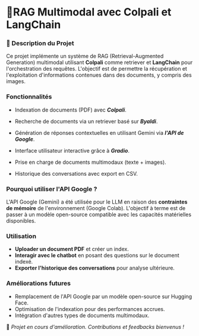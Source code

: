 # 📌RAG Multimodal avec Colpali et LangChain

### 📝 Description du Projet

Ce projet implémente un système de RAG (Retrieval-Augmented Generation) multimodal
utilisant **Colpali** comme retriever et **LangChain** pour l'orchestration des requêtes. 
L'objectif est de permettre la récupération et l'exploitation d'informations contenues dans des documents, y compris des images.

### Fonctionnalités

- Indexation de documents (PDF) avec ***Colpali***.

- Recherche de documents via un retriever basé sur ***Byaldi***.

- Génération de réponses contextuelles en utilisant Gemini via ***l'API de Google***.

- Interface utilisateur interactive grâce à ***Gradio***.

- Prise en charge de documents multimodaux (texte + images).

- Historique des conversations avec export en CSV.

### Pourquoi utiliser l'API Google ?

L'API Google (Gemini) a été utilisée pour le LLM en raison des **contraintes de mémoire** de
l'environnement (Google Colab). L'objectif à terme est de passer à un modèle open-source compatible avec les capacités matérielles disponibles.

### Utilisation

- **Uploader un document PDF** et créer un index.
- **Interagir avec le chatbot** en posant des questions sur le document indexé.
- **Exporter l'historique des conversations** pour analyse ultérieure.

### Améliorations futures

- Remplacement de l'API Google par un modèle open-source sur Hugging Face.
- Optimisation de l'indexation pour des performances accrues.
- Intégration d'autres types de documents multimodaux.






📌 *Projet en cours d'amélioration. Contributions et feedbacks bienvenus !*
